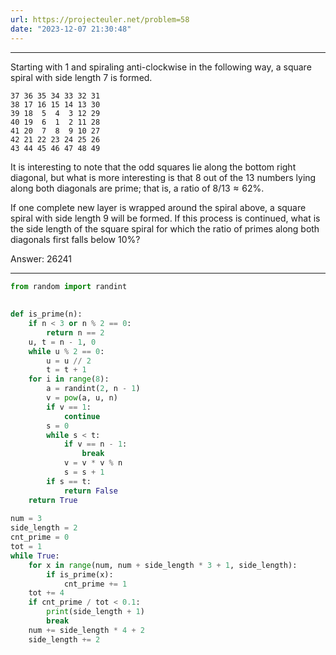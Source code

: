 ```yaml
---
url: https://projecteuler.net/problem=58
date: "2023-12-07 21:30:48"
---
```

---
Starting with $1$ and spiraling anti-clockwise in the following way, a square spiral with side length $7$ is formed.

```
37 36 35 34 33 32 31
38 17 16 15 14 13 30
39 18  5  4  3 12 29
40 19  6  1  2 11 28
41 20  7  8  9 10 27
42 21 22 23 24 25 26
43 44 45 46 47 48 49
```

It is interesting to note that the odd squares lie along the bottom right diagonal, but what is more interesting is that $8$ out of the $13$ numbers lying along both diagonals are prime; that is, a ratio of $8/13 \approx 62\%$.

If one complete new layer is wrapped around the spiral above, a square spiral with side length $9$ will be formed. If this process is continued, what is the side length of the square spiral for which the ratio of primes along both diagonals first falls below $10\%$?

Answer: 26241

---
```python
from random import randint  
  
  
def is_prime(n):  
    if n < 3 or n % 2 == 0:  
        return n == 2  
    u, t = n - 1, 0  
    while u % 2 == 0:  
        u = u // 2  
        t = t + 1  
    for i in range(8):  
        a = randint(2, n - 1)  
        v = pow(a, u, n)  
        if v == 1:  
            continue  
        s = 0  
        while s < t:  
            if v == n - 1:  
                break  
            v = v * v % n  
            s = s + 1  
        if s == t:  
            return False  
    return True  
  
num = 3  
side_length = 2  
cnt_prime = 0  
tot = 1  
while True:  
    for x in range(num, num + side_length * 3 + 1, side_length):  
        if is_prime(x):  
            cnt_prime += 1  
    tot += 4  
    if cnt_prime / tot < 0.1:  
        print(side_length + 1)  
        break  
    num += side_length * 4 + 2  
    side_length += 2
```